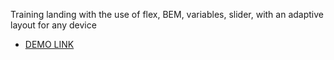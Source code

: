 Training landing with the use of flex, BEM, variables, slider, with an adaptive layout for any device

- [DEMO LINK](https://shmelyovoleg.github.io/BIcycle/BicycleV1.1/index.html)
